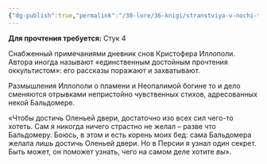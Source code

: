 ```yaml
---
{"dg-publish":true,"permalink":"/30-lore/36-knigi/stranstviya-v-nochi-tom-iii/","tags":["незримое/книга"]}
---
```


**Для прочтения требуется:** Стук 4

Снабженный примечаниями дневник снов Кристофера Иллополи. Автора иногда называют «единственным достойным прочтения оккультистом»: его рассказы поражают и захватывают.

Размышления Иллополи о пламени и Неопалимой богине то и дело сменяются отрывками непристойно чувственных стихов, адресованных некой Бальдомере.

«Чтобы достичь Оленьей двери, достаточно изо всех сил чего-то хотеть. Сам я никогда ничего страстно не желал – разве что Бальдомеру. Боюсь, в этом и есть корень моих бед: сама Бальдомера желала лишь достичь Оленьей двери. Но в Персии я узнал один секрет. Быть может, он поможет узнать, чего на самом деле хотите *вы*».
